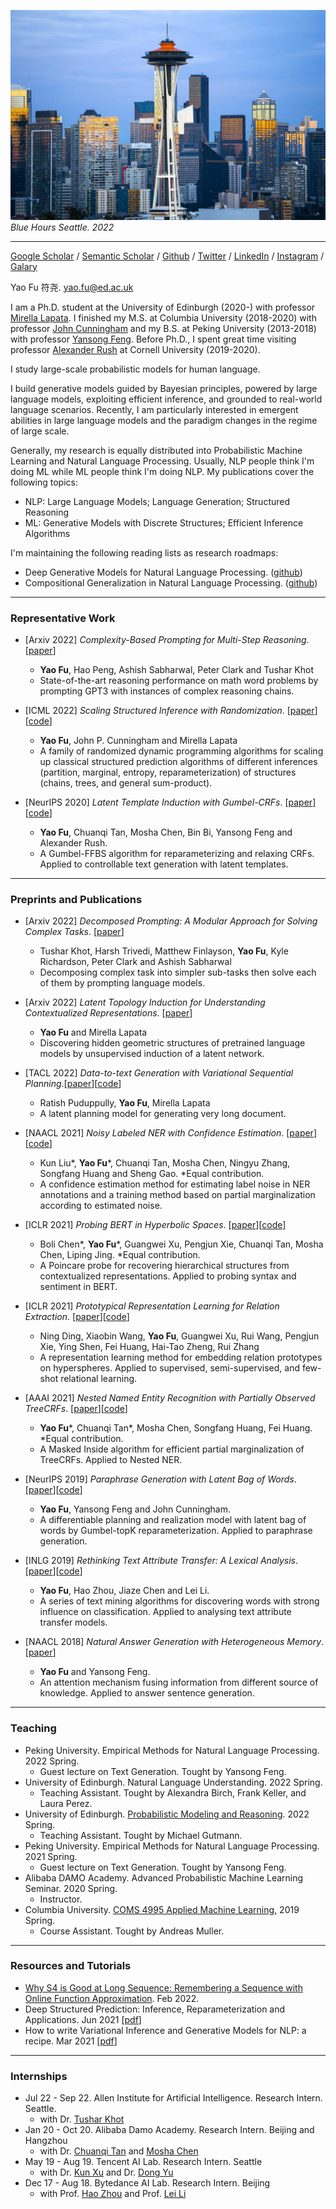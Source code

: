 ![](images/cover_4.jpeg)
*Blue Hours Seattle. 2022*

---


[Google Scholar](https://scholar.google.com/citations?user=liSP4cEAAAAJ&hl=en) / [Semantic Scholar](https://www.semanticscholar.org/author/Yao-Fu/46956602) / [Github](https://github.com/FranxYao) / [Twitter](https://twitter.com/Francis_YAO_) / [LinkedIn](https://www.linkedin.com/in/yao-fu-281847b5/) / [Instagram](https://www.instagram.com/franx_yao/) / [Galary](galary.md)

Yao Fu 符尧. yao.fu@ed.ac.uk

I am a Ph.D. student at the University of Edinburgh (2020-) with professor [Mirella Lapata](https://homepages.inf.ed.ac.uk/mlap/). 
I finished my M.S. at Columbia University (2018-2020) with professor [John Cunningham](https://stat.columbia.edu/~cunningham/) and my B.S. at Peking University (2013-2018) with professor [Yansong Feng](https://sites.google.com/site/ysfeng/home). 
Before Ph.D., I spent great time visiting professor [Alexander Rush](http://rush-nlp.com/) at Cornell University (2019-2020). 


I study large-scale probabilistic models for human language.

I build generative models guided by Bayesian principles, powered by large language models, exploiting efficient inference, and grounded to real-world language scenarios. Recently, I am particularly interested in emergent abilities in large language models and the paradigm changes in the regime of large scale.

Generally, my research is equally distributed into Probabilistic Machine Learning and Natural Language Processing. Usually, NLP people think I'm doing ML while ML people think I'm doing NLP.  My publications cover the following topics: 
* NLP: Large Language Models; Language Generation; Structured Reasoning
* ML: Generative Models with Discrete Structures; Efficient Inference Algorithms

I'm maintaining the following reading lists as research roadmaps:
* Deep Generative Models for Natural Language Processing. ([github](https://github.com/franxyao/Deep-Generative-Models-for-Natural-Language-Processing))
* Compositional Generalization in Natural Language Processing. ([github](https://github.com/FranxYao/Compositional-Generalization-in-Natural-Language-Processing))

-----
### Representative Work
* [Arxiv 2022] _Complexity-Based Prompting for Multi-Step Reasoning_. [[paper](https://arxiv.org/abs/2210.00720)]
  * __Yao Fu__, Hao Peng, Ashish Sabharwal, Peter Clark and Tushar Khot 
  * State-of-the-art reasoning performance on math word problems by prompting GPT3 with instances of complex reasoning chains.

* [ICML 2022] _Scaling Structured Inference with Randomization_. [[paper](https://arxiv.org/abs/2112.03638)][[code](https://github.com/FranxYao/RDP)]
  * __Yao Fu__, John P. Cunningham and Mirella Lapata
  *  A family of randomized dynamic programming algorithms for scaling up classical structured prediction algorithms of different inferences (partition, marginal, entropy, reparameterization) of structures (chains, trees, and general sum-product).

* [NeurIPS 2020] _Latent Template Induction with Gumbel-CRFs_. [[paper](https://arxiv.org/abs/2011.14244)][[code](https://github.com/FranxYao/Gumbel-CRF)]
   * __Yao Fu__, Chuanqi Tan, Mosha Chen, Bin Bi, Yansong Feng and Alexander Rush. 
   * A Gumbel-FFBS algorithm for reparameterizing and relaxing CRFs. Applied to controllable text generation with latent templates.

-----
### Preprints and Publications

* [Arxiv 2022] _Decomposed Prompting: A Modular Approach for Solving Complex Tasks_. [[paper](https://arxiv.org/abs/2210.02406)]
  * Tushar Khot, Harsh Trivedi, Matthew Finlayson, __Yao Fu__, Kyle Richardson, Peter Clark and Ashish Sabharwal
  * Decomposing complex task into simpler sub-tasks then solve each of them by prompting language models. 

* [Arxiv 2022] _Latent Topology Induction for Understanding Contextualized Representations_. [[paper](https://arxiv.org/abs/2206.01512)]
  * __Yao Fu__ and Mirella Lapata
  * Discovering hidden geometric structures of pretrained language models by unsupervised induction of a latent network. 

* [TACL 2022] _Data-to-text Generation with Variational Sequential Planning_.[[paper](https://arxiv.org/abs/2202.13756)][[code](https://github.com/ratishsp/data2text-seq-plan-py)]
  * Ratish Puduppully, __Yao Fu__, Mirella Lapata
  * A latent planning model for generating very long document.

* [NAACL 2021] _Noisy Labeled NER with Confidence Estimation_. [[paper](https://arxiv.org/abs/2104.04318)][[code](https://github.com/liukun95/Noisy-NER-Confidence-Estimation)]
  * Kun Liu\*, __Yao Fu__\*, Chuanqi Tan, Mosha Chen, Ningyu Zhang, Songfang Huang and Sheng Gao. \*Equal contribution.
  * A confidence estimation method for estimating label noise in NER annotations and a training method based on partial marginalization according to estimated noise.

* [ICLR 2021] _Probing BERT in Hyperbolic Spaces_. [[paper](https://openreview.net/forum?id=17VnwXYZyhH)][[code](https://github.com/FranxYao/PoincareProbe)]
  * Boli Chen\*, __Yao Fu__\*, Guangwei Xu, Pengjun Xie, Chuanqi Tan, Mosha Chen, Liping Jing. \*Equal contribution. 
  * A Poincare probe for recovering hierarchical structures from contextualized representations. Applied to probing syntax and sentiment in BERT. 

* [ICLR 2021] _Prototypical Representation Learning for Relation Extraction_. [[paper](https://openreview.net/forum?id=aCgLmfhIy_f)][[code](https://github.com/Alibaba-NLP/ProtoRE)]
  * Ning Ding, Xiaobin Wang, __Yao Fu__, Guangwei Xu, Rui Wang, Pengjun Xie, Ying Shen, Fei Huang, Hai-Tao Zheng, Rui Zhang
  * A representation learning method for embedding relation prototypes on hyperspheres. Applied to supervised, semi-supervised, and few-shot relational learning. 

* [AAAI 2021] _Nested Named Entity Recognition with Partially Observed TreeCRFs_. [[paper](https://arxiv.org/abs/2012.08478)][[code](https://github.com/FranxYao/Partially-Observed-TreeCRFs)]
   *  __Yao Fu__\*, Chuanqi Tan\*, Mosha Chen, Songfang Huang, Fei Huang. \*Equal contribution. 
   * A Masked Inside algorithm for efficient partial marginalization of TreeCRFs. Applied to Nested NER.

* [NeurIPS 2019] _Paraphrase Generation with Latent Bag of Words_. [[paper](https://arxiv.org/abs/2001.01941)][[code](https://github.com/FranxYao/dgm_latent_bow)]
   * **Yao Fu**, Yansong Feng and John Cunningham. 
   * A differentiable planning and realization model with latent bag of words by Gumbel-topK reparameterization. Applied to paraphrase generation.

* [INLG 2019] _Rethinking Text Attribute Transfer: A Lexical Analysis_. [[paper](https://arxiv.org/abs/1909.12335)][[code](https://github.com/FranxYao/pivot_analysis)]
   * **Yao Fu**, Hao Zhou, Jiaze Chen and Lei Li. 
   * A series of text mining algorithms for discovering words with strong influence on classification. Applied to analysing text attribute transfer models. 

* [NAACL 2018] _Natural Answer Generation with Heterogeneous Memory_. [[paper](https://www.aclweb.org/anthology/N18-1017/)]
   * **Yao Fu** and Yansong Feng. 
   * An attention mechanism fusing information from different source of knowledge. Applied to answer sentence generation.

-----

### Teaching 

* Peking University. Empirical Methods for Natural Language Processing. 2022 Spring. 
  * Guest lecture on Text Generation. Tought by Yansong Feng.
* University of Edinburgh. Natural Language Understanding. 2022 Spring. 
  * Teaching Assistant. Tought by Alexandra Birch, Frank Keller, and Laura Perez.
* University of Edinburgh. [Probabilistic Modeling and Reasoning](http://www.inf.ed.ac.uk/teaching/courses/pmr/21-22/). 2022 Spring. 
  * Teaching Assistant. Tought by Michael Gutmann.
* Peking University. Empirical Methods for Natural Language Processing. 2021 Spring. 
  * Guest lecture on Text Generation. Tought by Yansong Feng.
* Alibaba DAMO Academy. Advanced Probabilistic Machine Learning Seminar. 2020 Spring. 
  * Instructor. 
* Columbia University. [COMS 4995 Applied Machine Learning](http://www.cs.columbia.edu/~amueller/comsw4995s19/), 2019 Spring.
  * Course Assistant. Tought by Andreas Muller. 


-----

### Resources and Tutorials 

* [Why S4 is Good at Long Sequence: Remembering a Sequence with Online Function Approximation](https://yaofu.notion.site/Why-S4-is-Good-at-Long-Sequence-Remembering-a-Sequence-with-Online-Function-Approximation-836fc54a49aa413b84997a265132f13f). Feb 2022. 
* Deep Structured Prediction: Inference, Reparameterization and Applications. Jun 2021 [[pdf](https://github.com/FranxYao/franxyao.github.io/blob/master/blog/bytedance%20structured%20prediction%20pub.pdf)]
* How to write Variational Inference and Generative Models for NLP: a recipe. Mar 2021 [[pdf](https://github.com/FranxYao/Deep-Generative-Models-for-Natural-Language-Processing/blob/master/src/VI4NLP_Recipe.pdf)]

-----

### Internships
* Jul 22 - Sep 22. Allen Institute for Artificial Intelligence. Research Intern. Seattle. 
  * with Dr. [Tushar Khot](https://scholar.google.com/citations?user=_8mkIjgAAAAJ&hl=en)
* Jan 20 - Oct 20. Alibaba Damo Academy. Research Intern. Beijing and Hangzhou
  * with Dr. [Chuanqi Tan](https://scholar.google.com/citations?user=tOfo4ncAAAAJ&hl=zh-CN) and [Mosha Chen](https://scholar.google.com/citations?user=6bTGGDAAAAAJ&hl=en)
* May 19 - Aug 19. Tencent AI Lab. Research Intern. Seattle
  * with Dr. [Kun Xu](https://sites.google.com/view/kunxu/home) and Dr. [Dong Yu](https://sites.google.com/view/dongyu888/)
* Dec 17 - Aug 18. Bytedance AI Lab. Research Intern. Beijing
  * with Prof. [Hao Zhou](https://scholar.google.com/citations?user=q3WaozcAAAAJ&hl=en) and Prof. [Lei Li](https://scholar.google.com/citations?user=BYXqAlwAAAAJ&hl=en)





